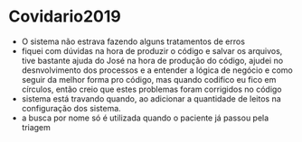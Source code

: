# Covidario2019
- O sistema não estrava fazendo alguns tratamentos de erros
- fiquei com dúvidas na hora de produzir o código e salvar os arquivos, tive bastante ajuda do José na hora de produção do código, ajudei no desnvolvimento dos processos e a entender a lógica de negócio e como seguir da melhor forma pro código, mas quando codifico eu fico em círculos, então creio que estes problemas foram corrigidos no código
- sistema está travando quando, ao adicionar a quantidade de leitos na configuração dos sistema.
- a busca por nome só é utilizada quando o paciente já passou pela triagem 

